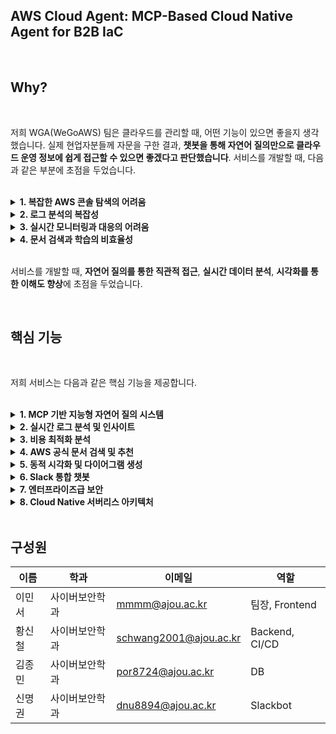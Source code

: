 ## AWS Cloud Agent: MCP-Based Cloud Native Agent for B2B IaC

</br>

## Why?

</br>

저희 WGA(WeGoAWS) 팀은 클라우드를 관리할 때, 어떤 기능이 있으면 좋을지 생각했습니다. 실제 현업자분들께 자문을 구한 결과, **챗봇을 통해 자연어 질의만으로 클라우드 운영 정보에 쉽게 접근할 수 있으면 좋겠다고 판단했습니다**. 서비스를 개발할 때, 다음과 같은 부분에 초점을 두었습니다.

</br>
<details> 
<summary><b>1. 복잡한 AWS 콘솔 탐색의 어려움</b></summary>
</br>
- 수많은 서비스와 메뉴 속에서 원하는 정보를 찾기 위해 여러 화면을 오가는 비효율성
- 각 서비스별로 다른 인터페이스로 인한 학습 비용 증가
</br>
</details>
<details> 
<summary><b>2. 로그 분석의 복잡성</b></summary>
</br>
- CloudTrail, GuardDuty 등 여러 서비스에 분산된 로그 데이터
- SQL 쿼리 작성 없이는 접근하기 어려운 Athena 기반 분석
</br>
</details>
<details> 
<summary><b>3. 실시간 모니터링과 대응의 어려움</b></summary>
</br>
- 분산된 CloudWatch 대시보드와 알람 확인의 복잡성
- 비용 분석과 최적화를 위한 데이터 수집의 번거로움
</br>
</details>
<details> 
<summary><b>4. 문서 검색과 학습의 비효율성</b></summary>
</br>
- 방대한 AWS 공식 문서에서 필요한 정보를 찾기 어려움
- 한국어로 번역된 최신 정보의 부족
</br>
</details>
</br>

서비스를 개발할 때, **자연어 질의를 통한 직관적 접근**, **실시간 데이터 분석**, **시각화를 통한 이해도 향상**에 초점을 두었습니다.

</br>

## 핵심 기능
</br>

저희 서비스는 다음과 같은 핵심 기능을 제공합니다.

</br>

<details>
<summary><b>1. MCP 기반 지능형 자연어 질의 시스템</b></summary>
</br>

- **다중 AI 모델 지원**
  - Anthropic Claude 3.7 Sonnet (기본)
  - 사용자별 모델 선택 가능

- **고급 대화 처리**
  - 멀티턴 대화를 통한 문맥 이해
  - 세션 기반 대화 히스토리 관리
  - 복잡한 클라우드 운영 질문 해석

</br>
</details>

<details>
<summary><b>2. 실시간 로그 분석 및 인사이트</b></summary>
</br>

- **통합 로그 분석**
  - CloudTrail, GuardDuty, Lambda 등 다양한 서비스 로그
  - 자동 쿼리 생성 (에러 분석, 성능 분석, 보안 분석)
  - 시간대별/사용자별/IP별 상세 분석

- **인텔리전트 패턴 탐지**
  - 에러 패턴 자동 분류 및 빈도 분석
  - 의심스러운 로그인 패턴 탐지
  - 성능 메트릭 추세 분석

</br>
</details>

<details>
<summary><b>3. 비용 최적화 분석</b></summary>
</br>

- **다차원 비용 분석**
  - 일별/지역별/서비스별 상세 비용 분석
  - 인스턴스 타입별 비용 최적화 제안
  - 비용 급증 알림 및 트렌드 분석

- **시각적 비용 리포트**
  - 테이블 형태의 상세 비용 내역
  - 차트를 통한 비용 트렌드 시각화

</br>
</details>

<details>
<summary><b>4. AWS 공식 문서 검색 및 추천</b></summary>
</br>

- **지능형 문서 검색**
  - AWS 공식 문서 API 연동
  - 질문 맥락에 맞는 관련 문서 자동 추천
  - 페이지네이션을 통한 대용량 문서 처리

- **다국어 지원**
  - 한국어 자동 번역 및 요약 제공
  - 기술 용어 보존 및 정확한 번역

</br>
</details>

<details>
<summary><b>5. 동적 시각화 및 다이어그램 생성</b></summary>
</br>

- **15종류 차트 지원**
  - Line, Bar, Pie, Scatter, Area, Column 차트
  - Word Cloud, Radar, Histogram, Treemap
  - Dual-axes, Mind Map, Network Graph, Flow Diagram, Fishbone

- **AWS 아키텍처 다이어그램**
  - Python Diagrams 패키지 기반 자동 생성
  - AWS, K8s, On-premise 아키텍처 지원
  - 한글 폰트 자동 설정으로 완벽한 한국어 지원

</br>
</details>

<details>
<summary><b>6. Slack 통합 챗봇</b></summary>
</br>

- **슬래시 명령어 지원**
  - `/models` 명령어로 AI 모델 선택
  - DM을 통한 대화 인터페이스 제공

- **고급 인터랙션**
  - Block Kit을 활용한 인터랙티브 UI
  - 버튼 클릭, 드롭다운 선택 지원
  - 대화 히스토리 기반 연속 질의

</br>
</details>

<details>
<summary><b>7. 엔터프라이즈급 보안</b></summary>
</br>

- **다층 보안 인증**
  - AWS Cognito 기반 사용자 인증
  - OAuth 2.0 / OpenID Connect 표준 준수
  - Slack과 AWS 계정 연동 인증

- **세밀한 권한 관리**
  - IAM 역할 기반 API 접근 제어
  - 리소스별 세분화된 권한 설정
  - CORS 정책을 통한 도메인 보안

</br>
</details>

<details>
<summary><b>8. Cloud Native 서버리스 아키텍처</b></summary>
</br>

- **서버리스 컴퓨팅**
  - AWS Lambda를 통한 마이크로서비스 아키텍처
  - API Gateway 기반 RESTful API 설계
  - Auto Scaling과 고가용성 보장

- **Infrastructure as Code**
  - CloudFormation을 통한 완전 자동화
  - 환경별(dev/test/prod) 스택 분리
  - 원클릭 배포 및 롤백 지원

- **데이터 저장소**
  - DynamoDB를 통한 NoSQL 데이터 관리
  - S3 기반 정적 웹 호스팅
  - Athena를 통한 데이터 레이크 분석

</br>
</details>

</br>

## 구성원
| 이름 | 학과 | 이메일 | 역할 |
| --- | --- | --- | --- |
| 이민서 | 사이버보안학과 | mmmm@ajou.ac.kr | 팀장, Frontend |
| 황신철 | 사이버보안학과 | schwang2001@ajou.ac.kr | Backend, CI/CD |
| 김종민 | 사이버보안학과 | por8724@ajou.ac.kr | DB |
| 신명권 | 사이버보안학과 | dnu8894@ajou.ac.kr | Slackbot |
